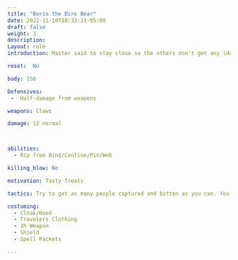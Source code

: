 ```yaml
---
title: "Boris the Dire Bear"
date: 2022-11-10T10:33:21-05:00
draft: false
weight: 3
description: 
Layout: role
introduction: Master said to stay close so the others don't get any ideas. I must obey The Master; he helped me with that deer and feeds me yummy stuff. I love The Master.

reset:  No

body: 150

Defensives: 
 -  Half-damage from weapons

weapons: Claws

damage: 12 normal



abilities: 
  - Rip from Bind/Confine/Pin/Web

killing_blow: No 

motivation: Tasty Treats

tactics: Try to get as many people captured and bitten as you can. You have no interest in killing them. Just biting them and letting Vampiric Infection take its course slowly.

costuming: 
  - Cloak/Hood
  - Travelers Clothing
  - 1h Weapon
  - Shield
  - Spell Packets

---
```




























